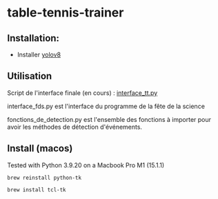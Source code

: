 # table-tennis-trainer

## Installation:
- Installer [yolov8](https://docs.ultralytics.com/models/yolov8/)

## Utilisation
Script de l'interface finale (en cours) : [interface_tt.py](https://github.com/centralelyon/table-tennis-trainer/blob/main/interface_tt.py)

interface_fds.py est l'interface du programme de la fête de la science

fonctions_de_detection.py est l'ensemble des fonctions à importer pour avoir les méthodes de détection d'événements.


## Install (macos)

Tested with Python 3.9.20 on a Macbook Pro M1 (15.1.1)

```
brew reinstall python-tk

brew install tcl-tk
```